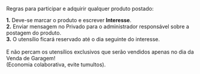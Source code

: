 Regras para participar e adquirir qualquer produto postado:

<b>1.</b> Deve-se marcar o produto e escrever <b>Interesse</b>.<br />
<b>2.</b> Enviar mensagem no Privado para o administrador responsável sobre a postagem do produto.<br />
<b>3.</b> O utensílio ficará reservado até o dia seguinte do interesse.<br /> 
<br /> 
E não percam os utensílios exclusivos que serão vendidos apenas no dia da Venda de Garagem!<br /> 
(Economia colaborativa, evite tumultos). <br />
